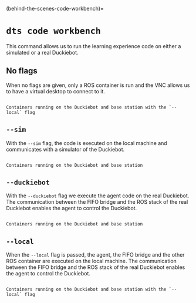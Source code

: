(behind-the-scenes-code-workbench)=
# `dts code workbench`

This command allows us to run the learning experience code on either a simulated or a real Duckiebot.

## No flags

When no flags are given, only a ROS container is run and the VNC allows us to have a virtual desktop to connect to it.
```{figure} ../../_images/background/workbench-no-flag.drawio.png

Containers running on the Duckiebot and base station with the `--local` flag
```

## `--sim`

<!-- [`ex-modcon-experiment-manager`, `ex-modcon-simulator`, `ex-modcon-ros`, `ex-modcon-vnc`, `ex-modcon-agent`] -->
With the `--sim` flag, the code is executed on the local machine and communicates with a simulator of the Duckiebot.

```{figure} ../../_images/background/workbench-sim-scheme.drawio.png

Containers running on the Duckiebot and base station
```

## `--duckiebot`

With the `--duckiebot` flag we execute the agent code on the real Duckiebot.
The communication between the FIFO bridge and the ROS stack of the real Duckiebot enables the agent to control the Duckiebot.

```{figure} ../../_images/background/workbench-duckiebot-scheme.png

Containers running on the Duckiebot and base station
```

## `--local`

When the `--local` flag is passed, the agent, the FIFO bridge and the other ROS container are executed on the local machine.
The communication between the FIFO bridge and the ROS stack of the real Duckiebot enables the agent to control the Duckiebot.

```{figure} ../../_images/background/workbench-duckiebot-scheme-local.drawio.png

Containers running on the Duckiebot and base station with the `--local` flag
```
